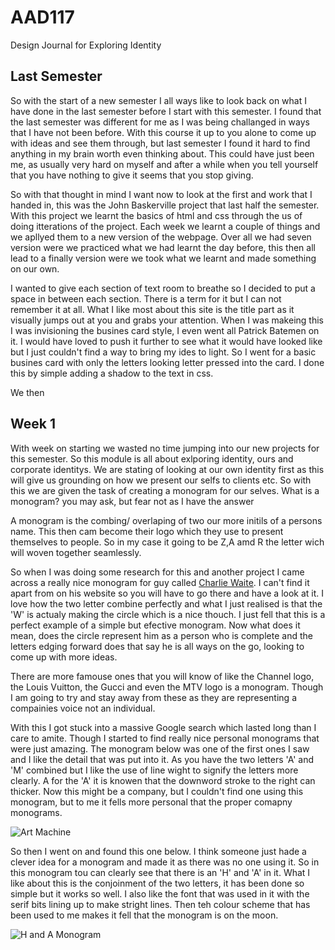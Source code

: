 AAD117
======

Design Journal for Exploring Identity


Last Semester
-------------

So with the start of a new semester I all ways like to look back on what I have done in the last semester before I start with this semester. I found that the last semester was different for me as I was being challanged in ways that I have not been before. With this course it up to you alone to come up with ideas and see them through, but last semester I found it hard to find anything in my brain worth even thinking about. This could have just been me, as usually very hard on myself and after a while when you tell yourself that you have nothing to give it seems that you stop giving. 

So with that thought in mind I want now to look at the first and work that I handed in, this was the John Baskerville project that last half the semester. With this project we learnt the basics of html and css through the us of doing itterations of the project. Each week we learnt a couple of things and we apllyed them to a new version of the webpage. Over all we had seven version were we practiced what we had learnt the day before, this then all lead to a finally version were we took what we learnt and made something on our own.

I wanted to give each section of text room to breathe so I decided to put a space in between each section. There is a term for it but I can not remember it at all. What I like most about this site is the title part as it visually jumps out at you and grabs your attention. When I was makeing this I was invisioning the busines card style, I even went all Patrick Batemen on it. I would have loved to push it further to see what it would have looked like but I just couldn't find a way to bring my ides to light. So I went for a basic busines card with only the letters looking letter pressed into the card. I done this by simple adding a shadow to the text in css.

We then 

Week 1
------

With week on starting we wasted no time jumping into our new projects for this semester. So this module is all about exlporing identity, ours and corporate identitys. We are stating of looking at our own identity first as this will give us grounding on how we present our selfs to clients etc. So with this we are given the task of creating a monogram for our selves. What is a monogram? you may ask, but fear not as I have the answer

A monogram is the combing/ overlaping of two our more initils of a persons name. This then cam become their logo which they use to present themselves to people. So in my case it going to be Z,A amd R the letter wich will woven together seamlessly.

So when I was doing some research for this and another project I came across a really nice monogram for guy called [Charlie Waite](http://www.charliewaite.com/home). I can't find it apart from on his website so you will have to go there and have a look at it. I love how the two letter combine perfectly and what I just realised is that the 'W' is actualy making the circle which is a nice thouch. I just fell that this is a perfect example of a simple but efective monogram. Now what does it mean, does the circle represent him as a person who is complete and the letters edging forward does that say he is all ways on the go, looking to come up with more ideas.

There are more famouse ones that you will know of like the Channel logo, the Louis Vuitton, the Gucci and even the MTV logo is a monogram. Though I am going to try and stay away from these as they are representing a compainies voice not an individual.

With this I got stuck into a massive Google search which lasted long than I care to amite. Though I started to find really nice personal monograms that were just amazing. The monogram below was one of the first ones I saw and I like the detail that was put into it. As you have the two letters 'A' and 'M' combined but I like the use of line wight to signify the letters more clearly. A for the 'A' it is knowen that the downword stroke to the right can thicker. Now this might be a company, but I couldn't find one using this monogram, but to me it fells more personal that the proper comapny monograms.

![Art Machine](http://turbo.designwoop.com/uploads/2011/10/Art-Machine.png)

So then I went on and found this one below. I think someone just hade a clever idea for a monogram and made it as there was no one using it. So in this monogram tou can clearly see that there is an 'H' and 'A' in it. What I like about this is the conjoinment of the two letters, it has been done so simple but it works so well. I also like the font that was used in it with the serif bits lining up to make stright lines. Then teh colour scheme that has been used to me makes it fell that the monogram is on the moon.

![H and A Monogram](http://turbo.designwoop.com/uploads/2011/10/h-a-monogram.png)
